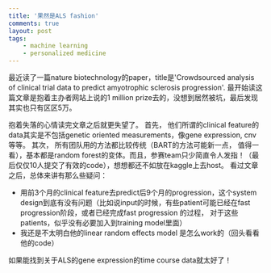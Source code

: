 ```yaml
---
title: '果然是ALS fashion'
comments: true
layout: post
tags:
    - machine learning
    - personalized medicine
---
```


最近读了一篇nature biotechnology的paper，title是'Crowdsourced analysis of clinical trial data to predict amyotrophic sclerosis progression'. 最开始读这篇文章是抱着主办者网站上说的1 million prize去的，没想到居然被坑，最后发现其实也只有区区5万。 

抱着失落的心情读完文章之后就更失望了。 首先， 他们所谓的clinical feature的data其实是不包括genetic oriented measurements，像gene expression, cnv 等等。 其次， 所有团队用的方法都比较传统（BART的方法可能新一点， 值得一看），基本都是random forest的变体。而且，参赛team只少简直令人发指！（最后仅仅10人提交了有效的code），想想都还不如放在kaggle上去host。 看过文章之后，总体来讲有那么些疑问：
- 用前3个月的clinical feature去predict后9个月的progression，这个system design到底有没有问题（比如说input的时候，有些patient可能已经在fast progression阶段，或者已经完成fast progression 的过程， 对于这些patients，似乎没有必要加入到training model里面）
- 我还是不太明白他的linear random effects model 是怎么work的（回头看看他的code）

如果能找到关于ALS的gene expression的time course data就太好了！